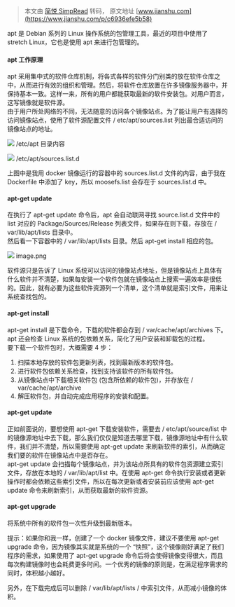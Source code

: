 > 本文由 [简悦 SimpRead](http://ksria.com/simpread/) 转码， 原文地址 [www.jianshu.com](https://www.jianshu.com/p/c6936efe5b58)

apt 是 Debian 系列的 Linux 操作系统的包管理工具，最近的项目中使用了 stretch Linux，它也是使用 apt 来进行包管理的。

#### apt 工作原理

apt 采用集中式的软件仓库机制，将各式各样的软件分门别类的放在软件仓库之中，从而进行有效的组织和管理。然后，将软件仓库放置在许多镜像服务器中，并保持基本一致。这样一来，所有的用户都能获取最新的软件安装包。对用户而言，这写镜像就是软件源。  
由于用户所处网络的不同，无法随意的访问各个镜像站点。为了能让用户有选择的访问镜像站点，使用了软件源配置文件 / etc/apt/sources.list 列出最合适访问的镜像站点的地址。

![](http://upload-images.jianshu.io/upload_images/2779961-9e7e2292bf7a4a1f.png) /etc/apt 目录内容

![](http://upload-images.jianshu.io/upload_images/2779961-54ccfd908b4153f8.png) /etc/apt/sources.list.d

上图中是我用 docker 镜像运行的容器中的 sources.list.d 文件的内容，由于我在 Dockerfile 中添加了 key，所以 moosefs.list 会存在于 sources.list.d 中。

#### apt-get update

在执行了 apt-get update 命令后，apt 会自动联网寻找 source.list.d 文件中的 list 对应的 Package/Sources/Release 列表文件，如果存在则下载，存放在 / var/lib/apt/lists 目录中。  
然后看一下容器中的 / var/lib/apt/lists 目录。然后 apt-get install 相应的包。

![](http://upload-images.jianshu.io/upload_images/2779961-3ba5a5befdd0ea56.png) image.png

软件源只是告诉了 Linux 系统可以访问的镜像站点地址，但是镜像站点上具体有什么软件并不清楚，如果每安装一个软件包就在镜像站点上搜索一遍效率是很低的。因此，就有必要为这些软件资源列一个清单，这个清单就是索引文件，用来让系统查找包的。

#### apt-get install

apt-get install 是下载命令，下载的软件都会存到 / var/cache/apt/archives 下。  
apt 还会检查 Linux 系统的包依赖关系，简化了用户安装和卸载包的过程。  
要下载一个软件包时，大概需要 4 步：  
1. 扫描本地存放的软件包更新列表，找到最新版本的软件包。  
2. 进行软件包依赖关系检查，找到支持该软件的所有软件包。  
3. 从镜像站点中下载相关软件包 (包含所依赖的软件包)，并存放在 / var/cache/apt/archive  
4. 解压软件包，并自动完成应用程序的安装和配置。

#### apt-get update

正如前面说的，要想使用 apt-get 下载安装软件，需要去 / etc/apt/source/list 中的镜像源地址中去下载，那么我们仅仅是知道去哪里下载，镜像源地址中有什么软件，我们并不清楚，所以需要使用 apt-get update 来刷新软件的索引，从而确定我们要的软件在镜像站点中是否存在。  
apt-get update 会扫描每个镜像站点，并为该站点所具有的软件包资源建立索引文件，存放在本地的 / var/lib/apt/list 中。在使用 apt-get 命令执行安装或者更新操作时都会依赖这些索引文件，所以在每次更新或者安装前应该使用 apt-get update 命令来刷新索引，从而获取最新的软件资源。

#### apt-get upgrade

将系统中所有的软件包一次性升级到最新版本。

提示：如果你和我一样，创建了一个 docker 镜像文件，建议不要使用 apt-get upgrade 命令，因为镜像其实就是系统的一个 “快照”，这个镜像刚好满足了我们程序的需求，如果使用了 apt-get upgrade 命令后将会使得镜像变得很大，而且每次构建镜像时也会耗费更多时间。一个优秀的镜像的原则是，在满足程序需求的同时，体积越小越好。

另外，在下载完成后可以删除 / var/lib/apt/lists / 中索引文件，从而减小镜像的体积。